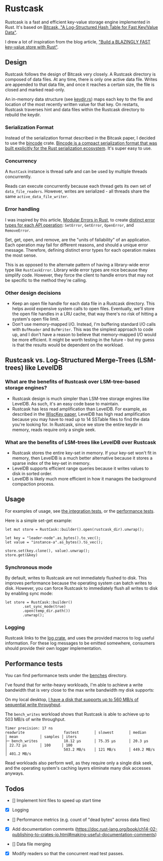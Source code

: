# Rustcask
Rustcask is a fast and efficient key-value storage engine implemented in Rust.
It's based on [Bitcask,
"A Log-Structured Hash Table for Fast Key/Value Data"](https://riak.com/assets/bitcask-intro.pdf).

I drew a lot of inspiration from the blog article, 
["Build a BLAZINGLY FAST key-value store with Rust"](https://www.tunglevo.com/note/build-a-blazingly-fast-key-value-store-with-rust/).

## Design
Rustcask follows the design of Bitcask very closely. A Rustcask directory is composed of data files. At any time,
there is only one active data file. Writes are appended to that data file, and once it reaches a certain size,
the file is closed and marked read-only.

An in-memory data structure (see [keydir.rs](./src/keydir.rs)) maps each key to the file and location of the 
most recently written value for that key. On restarts, Rustcask traverses hint and data files within the Rustcask directory to rebuild the keydir.

### Serialization Format
Instead of the serialization format described in the Bitcask paper, I decided to use the [bincode](https://docs.rs/bincode/latest/bincode/) crate. 
[Bincode is a compact serialization format that was built explicitly for the Rust serialization ecosystem](https://tyoverby.com/posts/bincode_release.html).
It's super easy to use.

### Concurrency
A `RustCask` instance is thread safe and can be used by multiple threads concurrently.

Reads can execute concurrently because each thread gets its own set of `data_file_readers`. 
However, writes are serialized - all threads share the same `active_data_file_writer`.

### Error handling
I was inspired by this article, [Modular Errors in Rust](https://sabrinajewson.org/blog/errors), to create 
 [distinct error types for each API operation](./src/error.rs): `SetError`, `GetError`, `OpenError`, and `RemoveError`.

Set, get, open, and remove, are the "units of fallability" of an application. 
Each operation may fail for different reasons, and should a unique error message.
Therefore, defining distinct error types for each operation makes the most sense.

This is as opposed to the alternate pattern of having a library-wide error type like `RustCaskError`. Library wide error types are nice
because they simplify code. However, they force the client to handle errors that may not be specific to the method they're calling.

### Other design decisions
- Keep an open file handle for each data file in a Rustcask directory. This helps avoid expensive system calls to open files.
Eventually, we'll store the open file handles in a LRU cache, that way there's no risk of hitting a system's open file limit.
- Don't use memory-mapped I/O. Instead, I'm buffering standard I/O calls with `BufReader` and `BufWriter`.
  This was the simplest approach to code up, and I don't have a reason to believe that memory-mapped I/O would be more efficient.
  It might be worth testing in the future - but my guess is that the results would be dependent on the workload.

## Rustcask vs. Log-Structured Merge-Trees (LSM-trees) like LevelDB
### What are the benefits of Rustcask over LSM-tree-based storage engines?
- Rustcask design is much simpler than LSM-tree storage engines like LevelDB. As such, it's an easy code base to maintain.
- Rustcask has less read amplification than LevelDB. For example, as described in the [WiscKey paper](https://www.usenix.org/system/files/conference/fast16/fast16-papers-lu.pdf), LevelDB has high read amplification because you may have to read up to 14
SSTable files to find the data you're looking for. In Rustcask, since we store the entire keydir in memory, 
reads require only a single seek.

### What are the benefits of LSM-trees like LevelDB over Rustcask
- Rustcask stores the entire key-set in memory. If your key-set won't fit in memory, then LevelDB is a much better alternative
because it stores a sparse index of the key-set in memory.
- LevelDB supports efficient range queries because it writes values to disk in sorted order. 
- LevelDB is likely much more efficient in how it manages the background compaction process.

## Usage
For examples of usage, see [the integration tests](./tests/tests.rs), or the [performance tests](./benches/readwrite.rs).

Here is a simple set-get example:
```
let mut store = RustCask::builder().open(rustcask_dir).unwrap();

let key = "leader-node".as_bytes().to_vec();
let value = "instance-a".as_bytes().to_vec();

store.set(key.clone(), value).unwrap();
store.get(&key)
```

### Synchronous mode
By default, writes to Rustcask are not immediately flushed to disk. This improves performance
because the operating system can batch writes to disk. However, you can force 
Rustcask to immediately flush all writes to disk by enabling sync mode:
```
let store = RustCask::builder()
        .set_sync_mode(true)
        .open(temp_dir.path())
        .unwrap();
```

### Logging
Rustcask links to the [log crate](https://crates.io/crates/log), and uses the provided macros to log useful information. 
For these log messages to be emitted somewhere, consumers should provide their own logger implementation.

## Performance tests
You can find performance tests under the [benches](./benches/) directory. 

I've found that for write-heavy workloads,
I'm able to achieve a write bandwidth that is very close to the max write bandwidth my disk supports:

On my local desktop, [I have a disk that supports up to 560 MB/s of sequential write throughput](https://www.mouser.com/datasheet/2/146/ssd_pro_6000p_brief-2474541.pdf).

The `bench_writes` workload shows that Rustcask is able to achieve up to 503 MB/s of write throughput.
```
Timer precision: 17 ns
readwrite                  fastest       │ slowest       │ median        │ mean          │ samples │ iters
├─ bench_writes            18.12 µs      │ 75.35 µs      │ 20.3 µs       │ 22.72 µs      │ 100     │ 100
│                          503.2 MB/s    │ 121 MB/s      │ 449.2 MB/s    │ 401.2 MB/s    
```

Read workloads also perform well, as they require only a single disk seek, and the operating system's caching layers eliminate many disk accesses anyways.



## Todos
- [] Implement hint files to speed up start time
- [x] Logging
- [] Performance metrics (e.g. count of "dead bytes" across data files)
- [x] Add documentation comments (https://doc.rust-lang.org/book/ch14-02-publishing-to-crates-io.html#making-useful-documentation-comments)
- [] Data file merging
- [x] Modify readers so that the concurrent read test passes.